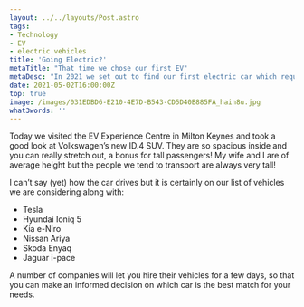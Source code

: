 ```yaml
---
layout: ../../layouts/Post.astro
tags:
- Technology
- EV
- electric vehicles
title: 'Going Electric?'
metaTitle: "That time we chose our first EV"
metaDesc: "In 2021 we set out to find our first electric car which required a lot of test drive bookings!"
date: 2021-05-02T16:00:00Z
top: true
image: /images/031EDBD6-E210-4E7D-B543-CD5D40B885FA_hain8u.jpg
what3words: ''
---
```

Today we visited the EV Experience Centre in Milton Keynes and took a good look at Volkswagen’s new ID.4 SUV. They are so spacious inside and you can really stretch out, a bonus for tall passengers! My wife and I are of average height but the people we tend to transport are always very tall!

I can’t say (yet) how the car drives but it is certainly on our list of vehicles we are considering along with:

* Tesla
* Hyundai Ioniq 5
* Kia e-Niro 
* Nissan Ariya 
* Skoda Enyaq
* Jaguar i-pace 

A number of companies will let you hire their vehicles for a few days, so that you can make an informed decision on which car is the best match for your needs.